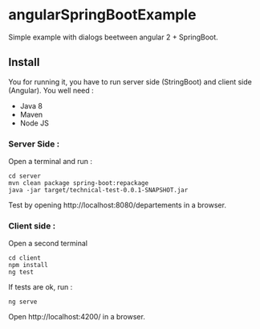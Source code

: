 # angularSpringBootExample
Simple example with dialogs beetween angular 2 + SpringBoot.

## Install
You for running it, you have to run server side (StringBoot) and client side (Angular).
You well need : 
- Java 8
- Maven
- Node JS

### Server Side :

Open a terminal and run : 
```
cd server
mvn clean package spring-boot:repackage
java -jar target/technical-test-0.0.1-SNAPSHOT.jar
```

Test by opening http://localhost:8080/departements in a browser. 


### Client side :
Open a second  terminal
```
cd client
npm install
ng test
```

If tests are ok, run : 
```
ng serve
```

Open http://localhost:4200/ in a browser.


